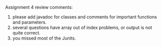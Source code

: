 Assignment 4 review comments:
1. please add javadoc for classes and comments for important functions and parameters.
2. several questions have array out of index problems, or output is not quite correct.
3. you missed most of the Junits.
